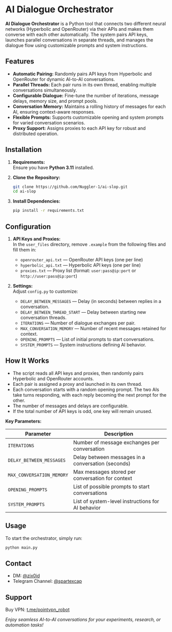# AI Dialogue Orchestrator

**AI Dialogue Orchestrator** is a Python tool that connects two different neural networks (Hyperbolic and OpenRouter) via their APIs and makes them converse with each other automatically. The system pairs API keys, launches parallel conversations in separate threads, and manages the dialogue flow using customizable prompts and system instructions.

## Features

- **Automatic Pairing:** Randomly pairs API keys from Hyperbolic and OpenRouter for dynamic AI-to-AI conversations.
- **Parallel Threads:** Each pair runs in its own thread, enabling multiple conversations simultaneously.
- **Configurable Dialogue:** Fine-tune the number of iterations, message delays, memory size, and prompt pools.
- **Conversation Memory:** Maintains a rolling history of messages for each AI, ensuring context-aware responses.
- **Flexible Prompts:** Supports customizable opening and system prompts for varied conversation scenarios.
- **Proxy Support:** Assigns proxies to each API key for robust and distributed operation.

## Installation

1. **Requirements:**  
   Ensure you have **Python 3.11** installed.

2. **Clone the Repository:**
   ```bash
   git clone https://github.com/Nuggler-1/ai-slop.git
   cd ai-slop
   ```

3. **Install Dependencies:**
   ```bash
   pip install -r requirements.txt
   ```

## Configuration

1. **API Keys and Proxies:**  
   In the `user_files` directory, remove `.example` from the following files and fill them in:
   - `openrouter_api.txt` — OpenRouter API keys (one per line)
   - `hyperbolic_api.txt` — Hyperbolic API keys (one per line)
   - `proxies.txt` — Proxy list (format: `user:pass@ip:port` or `http://user:pass@ip:port`)

2. **Settings:**  
   Adjust `config.py` to customize:
   - `DELAY_BETWEEN_MESSAGES` — Delay (in seconds) between replies in a conversation.
   - `DELAY_BETWEEN_THREAD_START` — Delay between starting new conversation threads.
   - `ITERATIONS` — Number of dialogue exchanges per pair.
   - `MAX_CONVERSATION_MEMORY` — Number of recent messages retained for context.
   - `OPENING_PROMPTS` — List of initial prompts to start conversations.
   - `SYSTEM_PROMPTS` — System instructions defining AI behavior.

## How It Works

- The script reads all API keys and proxies, then randomly pairs Hyperbolic and OpenRouter accounts.
- Each pair is assigned a proxy and launched in its own thread.
- Each conversation starts with a random opening prompt. The two AIs take turns responding, with each reply becoming the next prompt for the other.
- The number of messages and delays are configurable.
- If the total number of API keys is odd, one key will remain unused.

**Key Parameters:**

| Parameter                | Description                                                                    |
|--------------------------|--------------------------------------------------------------------------------|
| `ITERATIONS`             | Number of message exchanges per conversation                                   |
| `DELAY_BETWEEN_MESSAGES` | Delay between messages in a conversation (seconds)                             |
| `MAX_CONVERSATION_MEMORY`| Max messages stored per conversation for context                               |
| `OPENING_PROMPTS`        | List of possible prompts to start conversations                                |
| `SYSTEM_PROMPTS`         | List of system-level instructions for AI behavior                              |

## Usage

To start the orchestrator, simply run:

```bash
python main.py
```

## Contact

- DM: [@zix0id](https://t.me/zix0id)
- Telegram Channel: [@spartexcap](https://t.me/spartexcap)

## Support

Buy VPN: [t.me/pointvpn_robot](https://t.me/pointvpn_robot)

*Enjoy seamless AI-to-AI conversations for your experiments, research, or automation tasks!*
